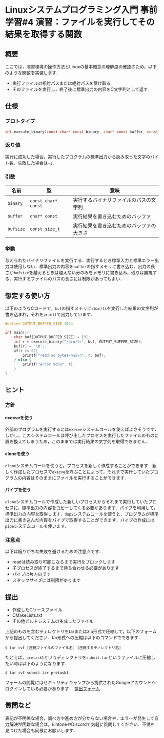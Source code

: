# Linuxシステムプログラミング入門 事前学習#4 演習：ファイルを実行してその結果を取得する関数
## 概要
ここでは，演習環境の操作方法とLinuxの基本概念の理解度の確認のため，以下のような関数を実装します．
* 実行ファイルの相対パスまたは絶対パスを受け取る
* そのファイルを実行し，終了後に標準出力の内容をC文字列として返す

## 仕様
### プロトタイプ
```c
int execute_binary(const char* const binary, char* const buffer, const size_t bufsize);
```

### 返り値
実行に成功した場合，実行したプログラムの標準出力から読み取った文字のバイト数．失敗した場合は`-1`．

### 引数

|名前|型|意味|
|---|---|---|
|`binary`|`const char* const`|実行するバイナリファイルのパスの文字列|
|`buffer`|`char* const`|実行結果を書き込むためのバッファ|
|`bufsize`|`const size_t`|実行結果を書き込むためのバッファの大きさ|

### 挙動
与えられたバイナリファイルを実行する．実行するとき標準入力と標準エラー出力は使用しない．標準出力の内容を`buffer`の指すメモリに書き込む．出力の長さが`bufsize`を越えるときは越えない分のみをメモリに書き込み，残りは無視する．実行するファイルのパスの長さには制限があってもよい．

## 想定する使い方
以下のようなCコードで，`buf`の指すメモリに`/bin/ls`を実行した結果の文字列が書き込まれ，それを`printf`で出力しています．
```c
#define OUTPUT_BUFFER_SIZE 1024

int main(){
	char buf[OUTPUT_BUFFER_SIZE] = {0};
	int r = execute_binary("/bin/ls", buf, OUTPUT_BUFFER_SIZE);
	buf[r] = '\0';
	if(r >= 0){
		printf("read %d bytes\n%s\n", r, buf);
	} else {
		printf("error %d\n", r);
	}
}
```

## ヒント
### 方針
#### execveを使う
外部のプログラムを実行するには`execve`システムコールを使えばよさそうです．しかし，このシステムコールは呼び出したプロセスを実行したファイルのものに置き換えてしまうため，このままでは実行結果の文字列を取得できません．
#### cloneを使う
`clone`システムコールを使うと，プロセスを新しく作成することができます．新しく作成したプロセスで`execve`を呼ぶことによって，それまで実行していたプログラムの内容はそのままにファイルを実行することができます．
#### パイプを使う
`clone`システムコールで作成した新しいプロセスからそれまで実行していたプロセスに，標準出力の内容をコピーしてくる必要があります．パイプを利用して，標準出力の内容を取得します．`dup2`システムコールを使うと，プログラムが標準出力に書き込んだ内容をパイプで取得することができます．パイプの作成には`pipe`システムコールを使います．
### 注意点
以下は陥りがちな失敗を避けるための注意点です．
* readは読み取り可能になるまで実行をブロックします
* 子プロセスが終了するまで待ち合わせる必要があります
* パイプは片方向です
* スタックサイズには制限があります

## 提出
* 作成したCソースファイル
* CMakeLists.txt
* その他ビルドシステムの生成したファイル

上記のものを含むディレクトリをtarまたはzip形式で圧縮して，以下のフォームから提出してください．tar形式への圧縮は以下のコマンドでできます．
```
$ tar cvf [圧縮ファイルのファイル名] [圧縮するディレクトリ名]
```
たとえば，`pretask1`というディレクトリを`submit.tar`というファイルに圧縮したい時は以下のようになります．
```
$ tar cvf submit.tar pretask1
```
フォームの閲覧にはセキュリティキャンプから提供されたGoogleアカウントへログインしている必要があります．
[提出フォーム](https://forms.gle/U8FDNm5NVJywi5FZ7)
## 質問など
表記が不明瞭な場合，調べ方や進め方が分からない場合や，エラーが発生して自力解決が困難な場合は，kintoneやDiscordで気軽に質問してください．不備を見つけた場合も同様にお願いします．

